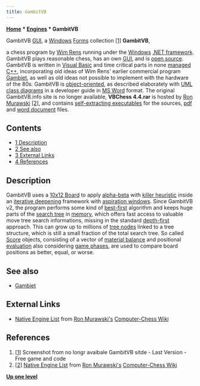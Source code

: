 ```yaml
---
title: GambitVB
---
```

**[Home](Home "Home") * [Engines](Engines "Engines") * GambitVB**

[](File:GambitVB.PNG) GambitVB [GUI](GUI "GUI"), a [Windows](Windows "Windows") [Forms](https://en.wikipedia.org/wiki/Windows_Forms) collection <a id="cite-note-1" href="#cite-ref-1">[1]</a>
**GambitVB**,

a chess program by [Wim Rens](Wim_Rens "Wim Rens") running under the [Windows](Windows "Windows") [.NET framework](https://en.wikipedia.org/wiki/.NET_Framework). GambitVB plays reasonable chess, has an own [GUI](GUI "GUI"), and is [open source](Category:Open_Source "Category:Open Source").
GambitVB is written in [Visual Basic](Basic "Basic") and time critical parts in none [managed](https://en.wikipedia.org/wiki/Managed_code) [C++](Cpp "Cpp"), incorporating old ideas of Wim Rens' earlier commercial program [Gambiet](Gambiet "Gambiet"), as well as old ideas not possible to implement with the hardware of the 80s.
GambitVB is [object-oriented](https://en.wikipedia.org/wiki/Object-orientation), as described elaborately with [UML](https://en.wikipedia.org/wiki/Unified_Modeling_Language) [class diagrams](https://en.wikipedia.org/wiki/Class_diagram) in a developer guide in [MS Word](https://en.wikipedia.org/wiki/Microsoft_Word) format.
The original GambitVB.info site is no longer available, **VBChess 4.4.rar** is hosted by [Ron Murawski](Ron_Murawski "Ron Murawski") <a id="cite-note-2" href="#cite-ref-2">[2]</a>,
and contains [self-extracting executables](https://en.wikipedia.org/wiki/Self-extracting_archive) for the sources, [pdf](https://en.wikipedia.org/wiki/PDF) and [word document](https://en.wikipedia.org/wiki/Microsoft_Word#File_formats) files.

## Contents

- [1 Description](#description)
- [2 See also](#see-also)
- [3 External Links](#external-links)
- [4 References](#references)

## Description

GambitVB uses a [10x12 Board](10x12_Board "10x12 Board") to apply [alpha-beta](Alpha-Beta "Alpha-Beta") with [killer heuristic](Killer_Heuristic "Killer Heuristic") inside an [iterative deepening](Iterative_Deepening "Iterative Deepening") framework with [aspiration windows](Aspiration_Windows "Aspiration Windows"). Since GambitVB v2, the program performs some kind of [best-first](Best-First "Best-First") algorithm and keeps huge parts of the [search tree](Search_Tree "Search Tree") in [memory](Memory "Memory"),
which offers fast access to valuable move tree search informations, missing in the standard [depth-first](Depth-First "Depth-First") approach. This can grow up to millions of [tree nodes](Node "Node") linked to a tree structure, which is still a small fraction of the total search tree.
So called [Score](Score "Score") objects, consisting of a vector of [material balance](Material#Balance "Material") and positional [evaluation](Evaluation "Evaluation") also considering [game phases](Game_Phases "Game Phases"), are used to compare board positions as better, equal, or worse.

## See also

- [Gambiet](Gambiet "Gambiet")

## External Links

- [Native Engine List](http://computer-chess.org/doku.php?id=computer_chess:wiki:lists:native_engine_list) from [Ron Murawski's](Ron_Murawski "Ron Murawski") [Computer-Chess Wiki](http://computer-chess.org/doku.php?id=home)

## References

1. <a id="cite-ref-1" href="#cite-note-1">[1]</a> Screenshot from no longr avaibale GambitVB sitde - Last Version - Free game and code
1. <a id="cite-ref-2" href="#cite-note-2">[2]</a> [Native Engine List](http://computer-chess.org/doku.php?id=computer_chess:wiki:lists:native_engine_list) from [Ron Murawski's](Ron_Murawski "Ron Murawski") [Computer-Chess Wiki](http://computer-chess.org/doku.php?id=home)

**[Up one level](Engines "Engines")**

